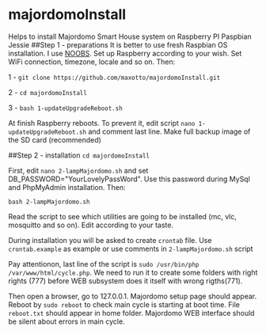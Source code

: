 # majordomoInstall
Helps to install Majordomo Smart House system on Raspberry PI Paspbian Jessie
##Step 1 - preparations
It is better to use fresh Raspbian OS installation. I use [NOOBS](https://www.raspberrypi.org/downloads/noobs/ "download page"). Set up Raspberry according to your wish. Set WiFi connection, timezone, locale and so on. Then:

1 - `git clone https://github.com/maxotto/majordomoInstall.git`

2 - `cd majordomoInstall`

3 - `bash 1-updateUpgradeReboot.sh`

At finish Raspberry reboots. To prevent it, edit script `nano 1-updateUpgradeReboot.sh` and comment last line.
Make full backup image of the SD card (recommended)

##Step 2 - installation
`cd majordomoInstall`

First, edit `nano 2-lampMajordomo.sh` and set DB_PASSWORD="YourLovelyPassWord". Use this password during MySql and PhpMyAdmin installation. Then:

`bash 2-lampMajordomo.sh`

Read the script to see which utilities are going to be installed (mc, vlc, mosquitto and so on). Edit according to your taste.

During installation you will be asked to create `crontab` file. Use `crontab.example` as example or use comments in `2-lampMajordomo.sh` script

Pay attentionon, last line of the script is `sudo /usr/bin/php /var/www/html/cycle.php`. We need to run it to create some folders with right rights (777) before WEB subsystem does it itself with wrong rigths(771).

Then open a browser, go to 127.0.0.1. Majordomo setup page should appear.
Reboot by `sudo reboot` to check main cycle is starting at boot time. File `reboot.txt` should appear in home folder. Majordomo WEB interface should be silent about errors in main cycle.
